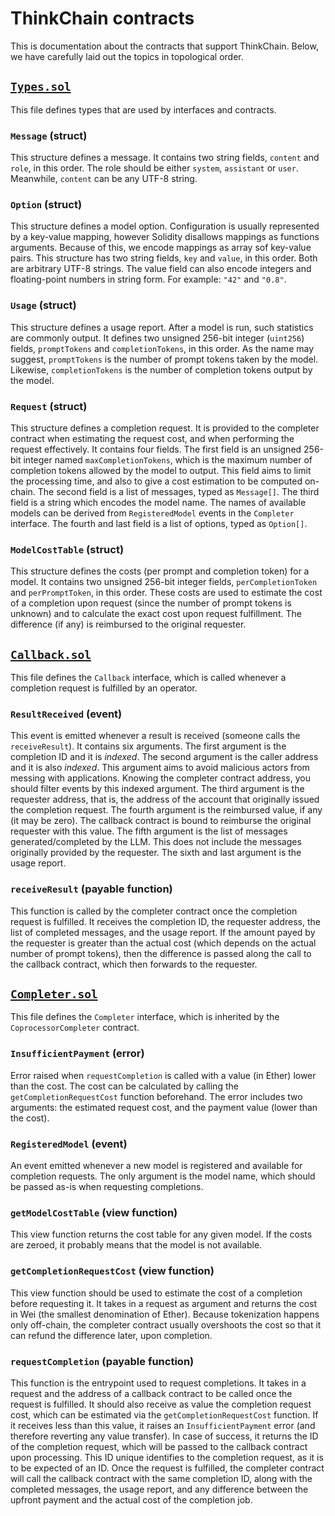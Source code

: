 # ThinkChain contracts

This is documentation about the contracts that support ThinkChain.
Below, we have carefully laid out the topics in topological order.

## [`Types.sol`](./src/Types.sol)

This file defines types that are used by interfaces and contracts.

### `Message` (struct)

This structure defines a message.
It contains two string fields, `content` and `role`, in this order.
The role should be either `system`, `assistant` or `user`.
Meanwhile, `content` can be any UTF-8 string.

### `Option` (struct)

This structure defines a model option.
Configuration is usually represented by a key-value mapping,
however Solidity disallows mappings as functions arguments.
Because of this, we encode mappings as array sof key-value pairs.
This structure has two string fields, `key` and `value`, in this order.
Both are arbitrary UTF-8 strings.
The value field can also encode integers and floating-point numbers in string form.
For example: `"42"` and `"0.8"`.

### `Usage` (struct)

This structure defines a usage report.
After a model is run, such statistics are commonly output.
It defines two unsigned 256-bit integer (`uint256`) fields, `promptTokens` and `completionTokens`, in this order.
As the name may suggest, `promptTokens` is the number of prompt tokens taken by the model.
Likewise, `completionTokens` is the number of completion tokens output by the model.

### `Request` (struct)

This structure defines a completion request.
It is provided to the completer contract when estimating the request cost, and when performing the request effectively.
It contains four fields.
The first field is an unsigned 256-bit integer named `maxCompletionTokens`,
which is the maximum number of completion tokens allowed by the model to output.
This field aims to limit the processing time, and also to give a cost estimation to be computed on-chain.
The second field is a list of messages, typed as `Message[]`.
The third field is a string which encodes the model name.
The names of available models can be derived from `RegisteredModel` events in the `Completer` interface.
The fourth and last field is a list of options, typed as `Option[]`.

### `ModelCostTable` (struct)

This structure defines the costs (per prompt and completion token) for a model.
It contains two unsigned 256-bit integer fields, `perCompletionToken` and `perPromptToken`, in this order.
These costs are used to estimate the cost of a completion upon request (since the number of prompt tokens is unknown) and
to calculate the exact cost upon request fulfillment.
The difference (if any) is reimbursed to the original requester.

## [`Callback.sol`](./src/Callback.sol)

This file defines the `Callback` interface, which is called whenever a completion request is fulfilled by an operator.

### `ResultReceived` (event)

This event is emitted whenever a result is received (someone calls the `receiveResult`).
It contains six arguments.
The first argument is the completion ID and it is _indexed_.
The second argument is the caller address and it is also _indexed_.
This argument aims to avoid malicious actors from messing with applications.
Knowing the completer contract address, you should filter events by this indexed argument.
The third argument is the requester address, that is, the address of the account that originally issued the completion request.
The fourth argument is the reimbursed value, if any (it may be zero).
The callback contract is bound to reimburse the original requester with this value.
The fifth argument is the list of messages generated/completed by the LLM.
This does not include the messages originally provided by the requester.
The sixth and last argument is the usage report.

### `receiveResult` (payable function)

This function is called by the completer contract once the completion request is fulfilled.
It receives the completion ID, the requester address, the list of completed messages, and the usage report.
If the amount payed by the requester is greater than the actual cost (which depends on the actual number of prompt tokens),
then the difference is passed along the call to the callback contract, which then forwards to the requester.

## [`Completer.sol`](./src/Completer.sol)

This file defines the `Completer` interface, which is inherited by the `CoprocessorCompleter` contract.

### `InsufficientPayment` (error)

Error raised when `requestCompletion` is called with a value (in Ether) lower than the cost.
The cost can be calculated by calling the `getCompletionRequestCost` function beforehand.
The error includes two arguments: the estimated request cost, and the payment value (lower than the cost).

### `RegisteredModel` (event)

An event emitted whenever a new model is registered and available for completion requests.
The only argument is the model name, which should be passed as-is when requesting completions.

### `getModelCostTable` (view function)

This view function returns the cost table for any given model.
If the costs are zeroed, it probably means that the model is not available.

### `getCompletionRequestCost` (view function)

This view function should be used to estimate the cost of a completion before requesting it.
It takes in a request as argument and returns the cost in Wei (the smallest denomination of Ether).
Because tokenization happens only off-chain, the completer contract usually overshoots the cost so that it can refund the difference later, upon completion.

### `requestCompletion` (payable function)

This function is the entrypoint used to request completions.
It takes in a request and the address of a callback contract to be called once the request is fulfilled.
It should also receive as value the completion request cost, which can be estimated via the `getCompletionRequestCost` function.
If it receives less than this value, it raises an `InsufficientPayment` error (and therefore reverting any value transfer).
In case of success, it returns the ID of the completion request, which will be passed to the callback contract upon processing.
This ID unique identifies to the completion request, as it is to be expected of an ID.
Once the request is fulfilled, the completer contract will call the callback contract with the same completion ID,
along with the completed messages, the usage report, and any difference between the upfront payment and the actual cost of the completion job.
